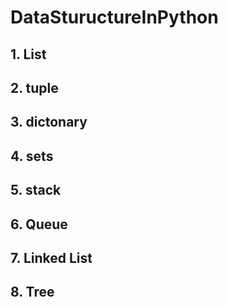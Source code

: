 # DataStuructureInPython

## 1. List
## 2. tuple
## 3. dictonary
## 4. sets
## 5. stack
## 6. Queue
## 7. Linked List
## 8. Tree
